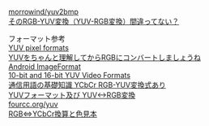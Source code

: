 [morrowind/yuv2bmp](https://github.com/morrowind/yuv2bmp)<br/>
[そのRGB-YUV変換（YUV-RGB変換）間違ってない？](http://whoinside.blog3.fc2.com/blog-entry-2021.html)<br/>

フォーマット参考<br/>
[YUV pixel formats](http://www.fourcc.org/yuv.php)<br/>
[YUVをちゃんと理解してからRGBにコンバートしましょうね](http://klabgames.tech.blog.jp.klab.com/archives/1054828175.html)<br/>
[Android ImageFormat](https://developer.android.com/reference/android/graphics/ImageFormat#RAW10)<br/>
[10-bit and 16-bit YUV Video Formats](https://docs.microsoft.com/en-us/windows/win32/medfound/10-bit-and-16-bit-yuv-video-formats)<br/>
[通信用語の基礎知識 YCbCr RGB-YUV変換式あり](https://www.wdic.org/w/WDIC/YCbCr)<br/>
[YUVフォーマット及び YUV<->RGB変換](https://vision.kuee.kyoto-u.ac.jp/~hiroaki/firewire/yuv.html)<br/>
[fourcc.org/yuv](http://www.fourcc.org/yuv.php)<br/>
[RGB⇔YCbCr換算と色見本](https://stackoverflow.com/questions/45203730/what-is-fourcc-code-for-yuv420-yuv422-10-bit-semi-planar-formats)<br/>
